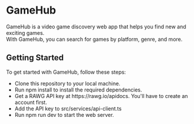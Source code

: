 <h1>GameHub</h1>
GameHub is a video game discovery web app that helps you find new and exciting games. <br/>
With GameHub, you can search for games by platform, genre, and more.

<h2>Getting Started</h2>
To get started with GameHub, follow these steps:

<ul>
  <li>Clone this repository to your local machine.</li>
  <li>Run npm install to install the required dependencies.</li>
  <li>Get a RAWG API key at <url>https://rawg.io/apidocs</url>. You'll have to create an account first.</li>
  <li>Add the API key to src/services/api-client.ts</li>
  <li>Run npm run dev to start the web server.</li>
  
</ul>
